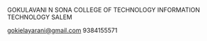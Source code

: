 GOKULAVANI N
SONA COLLEGE OF TECHNOLOGY
INFORMATION TECHNOLOGY
SALEM

gokielayarani@gmail.com
9384155571
